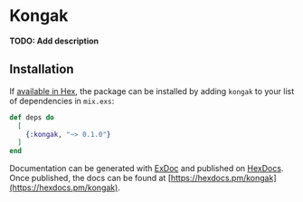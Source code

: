 # Kongak

**TODO: Add description**

## Installation

If [available in Hex](https://hex.pm/docs/publish), the package can be installed
by adding `kongak` to your list of dependencies in `mix.exs`:

```elixir
def deps do
  [
    {:kongak, "~> 0.1.0"}
  ]
end
```

Documentation can be generated with [ExDoc](https://github.com/elixir-lang/ex_doc)
and published on [HexDocs](https://hexdocs.pm). Once published, the docs can
be found at [https://hexdocs.pm/kongak](https://hexdocs.pm/kongak).

